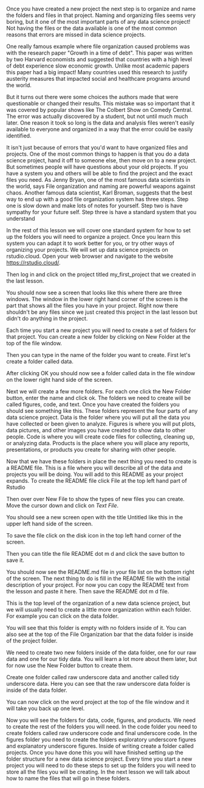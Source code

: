 Once you have created a new project the next step is to organize and name the folders and files in that project. Naming and organizing files seems very boring, but it one of the most important parts of any data science project! Not having the files or the data available is one of the most common reasons that errors are missed in data science projects. 

One really famous example where file organization caused problems was with the research paper "Growth in a time of debt". This paper was written by two Harvard economists and suggested that countries with a high level of debt experience slow economic growth. Unlike most academic papers this paper had a big impact! Many countries used this research to justify austerity measures that impacted social and healthcare programs around the world. 

But it turns out there were some choices the authors made that were questionable or changed their results. This mistake was so important that it was covered by popular shows like The Colbert Show on Comedy Central. The error was actually discovered by a student, but not until much much later. One reason it took so long is the data and analysis files weren't easily available to everyone and organized in a way that the error could be easily identified. 

It isn't just because of errors that you'd want to have organized files and projects. One of the most common things to happen is that you do a data science project, hand it off to someone else, then move on to a new project. But sometimes people will have questions about your old projects. If you have a system you and others will be able to find the project and the exact files you need. As Jenny Bryan, one of the most famous data scientists in the world, says File organization and naming are powerful weapons against chaos. Another famous data scientist, Karl Broman, suggests that the best way to end up with a good file organization system has three steps. Step one is  slow down and make lots of notes for yourself. Step two is have sympathy for your future self. Step three is have a standard system that you understand

In the rest of this lesson we will cover one standard system for how to set up the folders you will need to organize a project. Once you learn this system you can adapt it to work better for you, or try other ways of organizing your projects. We will set up data science projects on rstudio.cloud. Open your web browser and navigate to the website https://rstudio.cloud/.


Then log in and click on the project titled my_first_project that we created in the last lesson. 


You should now see a screen that looks like this where there are three windows. The window in the lower right hand corner of the screen is the part that shows all the files you have in your project. Right now there shouldn't be any files since we just created this project in the last lesson but didn't do anything in the project.  

Each time you start a new project you will need to create a set of folders for that project. You can create a new folder by clicking on New Folder at the top of the file window. 

Then you can type in the name of the folder you want to create. First let's create a folder called data.

After clicking OK you should now see a folder called data in the file window on the lower right hand side of the screen.

Next we will create a few more folders. For each one click the New Folder button, enter the name and click ok. The folders we need to create will be called figures, code, and text. Once you have created the folders you should see something like this. These folders represent the four parts of any data science project. Data is the folder where you will put all the data you have collected or been given to analyze. Figures is where you will put plots, data pictures, and other images you have created to show data to other people. 
Code is where you will create code files for collecting, cleaning up, or analyzing data. Products is the place where you will place any reports, presentations, or products you create for sharing with other people. 

Now that we have these folders in place the next thing you need to create is a README file. This is a file where you will describe all of the data and projects you will be doing. You will add to this README as your project expands. To create the README file click File at the top left hand part of Rstudio

Then over over New File to show the types of new files you can create. Move the cursor down and click on _Text File_. 

You should see a new screen open with the title Untitled like this in the upper left hand side of the screen. 

To save the file click on the disk icon in the top left hand corner of the screen. 

Then you can title the file README dot m d and click the save button to save it. 

You should now see the README.md file in your file list on the bottom right of the screen. The next thing to do is fill in the README file with the initial description of your project. For now you can copy the README text from the lesson and paste it here. Then save the README dot m d file. 

This is the top level of the organization of a new data science project, but we will usually need to create a little more organization within each folder. For example you can click on the data folder. 

You will see that this folder is empty with no folders inside of it. You can also see at the top of the File Organization bar that the data folder is inside of the project folder. 

We need to create two new folders inside of the data folder, one for our raw data and one for our tidy data. You will learn a lot more about them later, but for now use the New Folder button to create them. 

Create one folder called raw underscore data and another called tidy underscore data.  Here you can see that the raw underscore data folder is inside of the data folder.

You can now click on the word project at the top of the file window and it will take you back up one level.

Now you will see the folders for data, code, figures, and products. We need to create the rest of the folders you will need. In the code folder you need to create folders called raw underscore code and final underscore code. In the figures folder you need to create the folders exploratory underscore figures and explanatory underscore figures. Inside of writing create a folder called projects. Once you have done this you will have finished setting up the folder structure for a new data science project. Every time you start a new project you will need to do these steps to set up the folders you will need to store all the files you will be creating. In the next lesson we will talk about how to name the files that will go in these folders. 






